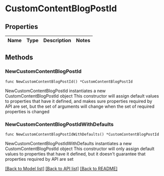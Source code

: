 # CustomContentBlogPostId

## Properties

Name | Type | Description | Notes
------------ | ------------- | ------------- | -------------

## Methods

### NewCustomContentBlogPostId

`func NewCustomContentBlogPostId() *CustomContentBlogPostId`

NewCustomContentBlogPostId instantiates a new CustomContentBlogPostId object
This constructor will assign default values to properties that have it defined,
and makes sure properties required by API are set, but the set of arguments
will change when the set of required properties is changed

### NewCustomContentBlogPostIdWithDefaults

`func NewCustomContentBlogPostIdWithDefaults() *CustomContentBlogPostId`

NewCustomContentBlogPostIdWithDefaults instantiates a new CustomContentBlogPostId object
This constructor will only assign default values to properties that have it defined,
but it doesn't guarantee that properties required by API are set


[[Back to Model list]](../README.md#documentation-for-models) [[Back to API list]](../README.md#documentation-for-api-endpoints) [[Back to README]](../README.md)


